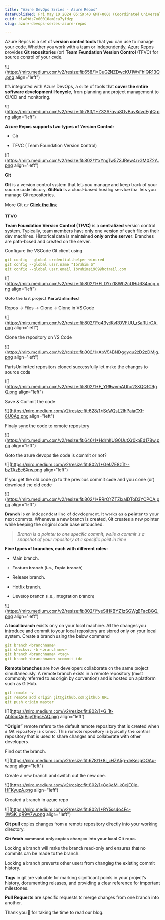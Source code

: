 ```yaml
---
title: "Azure DevOps Series - Azure Repos"
datePublished: Fri May 10 2024 05:50:40 GMT+0000 (Coordinated Universal Time)
cuid: clw09ds7m00010am9ca7yfdzp
slug: azure-devops-series-azure-repos

---
```



Azure Repos is a set of **version control tools** that you can use to manage your code. Whether you work with a team or independently, Azure Repos provides **Git repositories** (or) **Team Foundation Version Control** (TFVC) for source control of your code.

![](https://miro.medium.com/v2/resize:fit:658/1*CuG2NZDwcKU1WyFhIQR13Q.png align="left")

It’s integrated with Azure DevOps, a suite of tools that **cover the entire software development lifecycle**, from planning and project management to CI/CD and monitoring.

![](https://miro.medium.com/v2/resize:fit:783/1*Z32AFqvu8OvBuvKdvdEgtQ.png align="left")

**Azure Repos supports two types of Version Control:**

* Git
    
* TFVC ( Team Foundation Version Control)
    

![](https://miro.medium.com/v2/resize:fit:802/1*xYngTw573JRew4rxGM0Z2A.png align="left")

**Git**

**Git** is a version control system that lets you manage and keep track of your source code history. **GitHub** is a cloud-based hosting service that lets you manage Git repositories.

More Git 👉 [**Click the link**](https://ibrahims.medium.com/git-full-zero-to-hero-ece15d47b66a)

**TFVC**

**Team Foundation Version Control (TFVC)** is a **centralized** version control system. Typically, team members have only one version of each file on their dev machines. Historical data is maintained **only on the server**. Branches are path-based and created on the server.

Configure the VSCode Git client using

```yaml
git config --global credential.helper wincred
git config --global user.name "Ibrahim S"
git config --global user.email Ibrahimsi909@hotmail.com
```

![](https://miro.medium.com/v2/resize:fit:802/1*FLDYxr18Wh2cUHjJ634ncg.png align="left")

Goto the last project **PartsUnlimited**

Repos → Files → Clone → Clone in VS Code

![](https://miro.medium.com/v2/resize:fit:802/1*o43ydKvROVFUU_rSaRUrGA.png align="left")

Clone the repository on VS Code

![](https://miro.medium.com/v2/resize:fit:802/1*XpV54BNDggyqu22D2zDMjg.png align="left")

PartsUnlimited repository cloned successfully let make the changes to source code

![](https://miro.medium.com/v2/resize:fit:802/1*F_YR9wvmAUhc2SKQQfC9gQ.png align="left")

Save & Commit the code

![](https://miro.medium.com/v2/resize:fit:628/1*SeWQsL2lhPaiaGXI-8U0Ag.png align="left")

Finaly sync the code to remote repository

![](https://miro.medium.com/v2/resize:fit:646/1*HdrhKUG0UutXr0kpEd178w.png align="left")

Goto the azure devops the code is commit or not?

![](https://miro.medium.com/v2/resize:fit:802/1*GeU7E8zTt--bzTAzEe6Xrw.png align="left")

If you get the old code go to the previous commit code and you clone (or) download the old code

![](https://miro.medium.com/v2/resize:fit:802/1*RRrOYZTZlxalDToD3YCPCA.png align="left")

**Branch** is an independent line of development. It works as a **pointer** to your next commits. Whenever a new branch is created, Git creates a new pointer while keeping the original code base untouched.

> *Branch is a pointer to one specific commit, while a commit is a snapshot of your repository at a specific point in time*

**Five types of branches, each with different roles:**

* Main branch.
    
* Feature branch (i.e., Topic branch)
    
* Release branch.
    
* Hotfix branch.
    
* Develop branch (i.e., Integration branch)
    

![](https://miro.medium.com/v2/resize:fit:802/1*yeSiHKBYZ1zSGWgBFacBGQ.png align="left")

A **local branch** exists only on your local machine. All the changes you introduce and commit to your local repository are stored only on your local system. Create a branch using the below command.

```yaml
git branch <branchname>
git checkout -b <branchname>
git branch <branchname> <tag>
git branch <branchname> <commit id>
```

**Remote branches** are how developers collaborate on the same project simultaneously. A remote branch exists in a remote repository (most commonly referred to as origin by convention) and is hosted on a platform such as GitHub.

```yaml
git remote -v
git remote add origin git@github.com:github URL
git push origin master 
```

![](https://miro.medium.com/v2/resize:fit:802/1*G_Tt-Ab55dQqBqyf9psEAQ.png align="left")

**“Origin”** remote refers to the default remote repository that is created when a Git repository is cloned. This remote repository is typically the central repository that is used to share changes and collaborate with other developers.

Find out the branch.

![](https://miro.medium.com/v2/resize:fit:678/1*8i_uHZA5g-deKeJgOOAu-w.png align="left")

Create a new branch and switch out the new one.

![](https://miro.medium.com/v2/resize:fit:802/1*8oCaM-k8ejE0ip-HFKyuzA.png align="left")

Created a branch in azure repo

![](https://miro.medium.com/v2/resize:fit:802/1*RY5ss4o4Fc-1WSK_qR9w7w.png align="left")

**Git pull** copies changes from a remote repository directly into your working directory.

**Git fetch** command only copies changes into your local Git repo.

Locking a branch will make the branch read-only and ensures that no commits can be made to the branch.

Locking a branch prevents other users from changing the existing commit history.

**Tags** in git are valuable for marking significant points in your project’s history, documenting releases, and providing a clear reference for important milestones.

**Pull Requests** are specific requests to merge changes from one branch into another.

Thank you 🙏 for taking the time to read our blog.